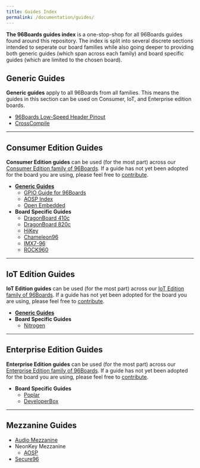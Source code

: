 ```yaml
---
title: Guides Index
permalink: /documentation/guides/
---
```

**The 96Boards guides index** is a one-stop-shop for all 96Boards guides found around this repository. The index is split into several discrete sections intended to seperate our board families while also going deeper to providing both generic guides (which span across each family) and board specific guides (which are limited to the chosen board).

## Generic Guides

**Generic guides** apply to all 96Boards from all families. This means the guides in this section can be used on Consumer, IoT, and Enterprise edition boards.

- [96Boards Low-Speed Header Pinout](https://www.96boards.org/pinout/)
- [CrossCompile](crosscompile/README.md)

***

## Consumer Edition Guides

**Consumer Edition guides** can be used (for the most part) across our [Consumer Edition family of 96Boards](../consumer/). If a guide has not yet been adopted for the board you are using, please feel free to [contribute](../CONTRIBUTE.md).

- [**Generic Guides**](../consumer/guides/README.md)
  - [GPIO Guide for 96Boards](../consumer/guides/mraa/README.md)
  - [AOSP Index](../consumer/guides/aosp-index.md)
  - [Open Embedded](../consumer/guides/open_embedded.md)
- **Board Specific Guides**
  - [DragonBoard 410c](../consumer/dragonboard/dragonboard410c/guides/README.md)
  - [DragonBoard 820c](../consumer/dragonboard/dragonboard410c/guides/README.md)
  - [HiKey](../consumer/hikey/hikey620/guides/README.md)                        
  - [Chameleon96](../consumer/chameleon96/guides/README.md)            
  - [IMX7-96](../consumer/imx7-96/guides/README.md)                    
  - [ROCK960](../consumer/rock/rock960/guides/README.md)  

***

## IoT Edition Guides

**IoT Edition guides** can be used (for the most part) across our [IoT Edition family of 96Boards](../iot/). If a guide has not yet been adopted for the board you are using, please feel free to [contribute](../CONTRIBUTE.md).

- [**Generic Guides**](../iot/guides/README.md)
- **Board Specific Guides**
  - [Nitrogen](../iot/nitrogen/guides/README.md)

***

## Enterprise Edition Guides

**Enterprise Edition guides** can be used (for the most part) across our [Enterprise Edition family of 96Boards](../enterprise/). If a guide has not yet been adopted for the board you are using, please feel free to [contribute](../CONTRIBUTE.md).

- **Board Specific Guides**
  - [Poplar](../enterprise/poplar/guides/README.md)      
  - [DeveloperBox](../enterprise/poplar/guides/README.md)

***

## Mezzanine Guides

- [Audio Mezzanine](../mezzanine/audio-mezzanine/Guides/README.md)
- NeonKey Mezzanine
  - [AOSP](../mezzanine/neonkey/guides/neonkey-aosp-build.md)
- [Secure96](../mezzanine/secure96/guides/secure96-guide.pdf)
